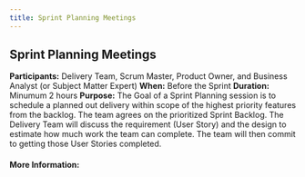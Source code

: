 ```yaml
---
title: Sprint Planning Meetings
---
```

## Sprint Planning Meetings

**Participants:** Delivery Team, Scrum Master, Product Owner, and Business Analyst (or Subject Matter Expert) 
**When:** Before the Sprint
**Duration:** Minumum 2 hours 
**Purpose:** The Goal of a Sprint Planning session is to schedule a planned out delivery within scope of the highest priority features from the backlog. The team agrees on the prioritized Sprint Backlog. The Delivery Team will discuss the requirement (User Story) and the design to estimate how much work the team can complete. The team will then commit to getting those User Stories completed.

<!-- The article goes here, in GitHub-flavored Markdown. Feel free to add YouTube videos, images, and CodePen/JSBin embeds  -->

#### More Information:
<!-- Please add any articles you think might be helpful to read before writing the article -->


